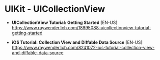# UIKit - UICollectionView

- **UICollectionView Tutorial: Getting Started** [EN-US] <br>
https://www.raywenderlich.com/18895088-uicollectionview-tutorial-getting-started

- **iOS Tutorial: Collection View and Diffable Data Source** [EN-US] <br>
https://www.raywenderlich.com/8241072-ios-tutorial-collection-view-and-diffable-data-source